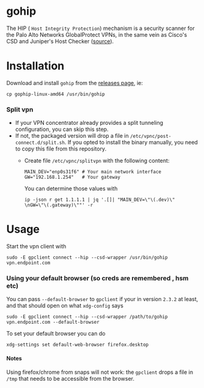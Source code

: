 gohip
=====

The HIP ( `Host Integrity Protection`) mechanism is a security scanner for the Palo Alto Networks GlobalProtect VPNs, in the same vein as Cisco's CSD and Juniper's Host Checker ([source](https://www.infradead.org/openconnect/hip.html)).

# Installation

Download and install `gohip` from the [releases page](https://github.com/bechampion/gohip/releases), ie:

    cp gophip-linux-amd64 /usr/bin/gohip

### Split vpn

* If your VPN concentrator already provides a split tunneling configuration, you can skip this step.  
* If not, the packaged version will drop a file in `/etc/vpnc/post-connect.d/split.sh`. If you opted to install the binary manually, you need to copy this file from this repository.
  * Create file `/etc/vpnc/splitvpn` with the following content:
   
        MAIN_DEV="enp0s31f6" # Your main network interface
        GW="192.168.1.254"   # Your gateway
    You can determine those values with

        ip -json r get 1.1.1.1 | jq '.[]| "MAIN_DEV=\"\(.dev)\" \nGW=\"\(.gateway)\""' -r

# Usage

Start the vpn client with

    sudo -E gpclient connect --hip --csd-wrapper /usr/bin/gohip vpn.endpoint.com
	
### Using your default browser (so creds are remembered , hsm etc)

You can pass `--default-browser` to `gpclient` if your in version `2.3.2` at least,  and that should open on what `xdg-config` says
    
    sudo -E gpclient connect --hip --csd-wrapper /path/to/gohip vpn.endpoint.com --default-browser

To set your default browser you can do

    xdg-settings set default-web-browser firefox.desktop


#### Notes
Using firefox/chrome from snaps will not work: the `gpclient` drops a file in `/tmp` that needs to be accessible from the browser.
